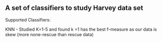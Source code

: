 ## A set of classifiers to study Harvey data set

Supported Classifiers:

KNN - Studied K=1-5 and found k =1 has the best f-measure as our data is skew (more none-rescue than rescue data)


